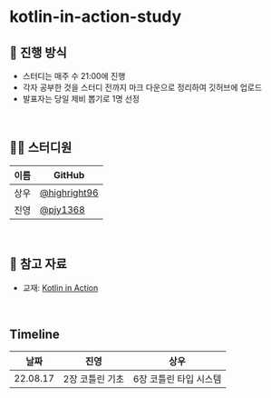 # kotlin-in-action-study
## 🌳 진행 방식  
- 스터디는 매주 수 21:00에 진행
- 각자 공부한 것을 스터디 전까지 마크 다운으로 정리하여 깃허브에 업로드
- 발표자는 당일 제비 뽑기로 1명 선정

</br>
  
## 👨‍💻  스터디원
| 이름   | GitHub                                         |
| ---- | ---------------------------------------------- |
| 상우 | [@highright96](https://github.com/highright96)|
| 진영 | [@pjy1368](https://github.com/pjy1368) |

</br>

## 📌 참고 자료
- 교재: [Kotlin in Action](http://www.yes24.com/Product/Goods/55148593)

</br>

## Timeline
| 날짜 | 진영 | 상우 |
|--|--|--|
| 22.08.17 | 2장 코틀린 기초 | 6장 코틀린 타입 시스템 |
